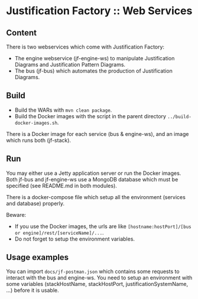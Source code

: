 # Justification Factory :: Web Services

## Content

There is two webservices which come with Justification Factory:
* The engine webservice (jf-engine-ws) to manipulate Justification Diagrams and Justification Pattern Diagrams.
* The bus (jf-bus) which automates the production of Justification Diagrams.

## Build

* Build the WARs with ```mvn clean package```.
* Build the Docker images with the script in the parent directory ```../build-docker-images.sh```.

There is a Docker image for each service (bus & engine-ws), and an image which runs both (jf-stack).

## Run

You may either use a Jetty application server or run the Docker images.
Both jf-bus and jf-engine-ws use a MongoDB database which must be specified (see README.md in both modules).

There is a docker-compose file which setup all the environment (services and database) properly.

Beware:
* If you use the Docker images, the urls are like ```[hostname:hostPort]/[bus or engine]/rest/[serviceName]/...```.
* Do not forget to setup the environment variables.

## Usage examples

You can import ```docs/jf-postman.json``` which contains some requests to interact with the bus and engine-ws.
You need to setup an environment with some variables (stackHostName, stackHostPort, justificationSystemName, ...) before it is usable.
